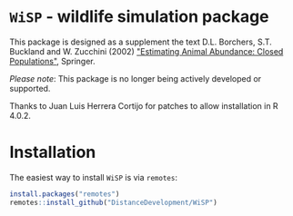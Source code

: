 `WiSP` - wildlife simulation package
====================================

This package is designed as a supplement the text D.L. Borchers, S.T. Buckland and W. Zucchini (2002) ["Estimating Animal Abundance: Closed Populations"](https://www.springer.com/gp/book/9781852335601), Springer.


*Please note*: This package is no longer being actively developed or supported.

Thanks to Juan Luis Herrera Cortijo for patches to allow installation in R 4.0.2.

# Installation

The easiest way to install `WiSP` is via `remotes`:

```r
install.packages("remotes")
remotes::install_github("DistanceDevelopment/WiSP")
```
